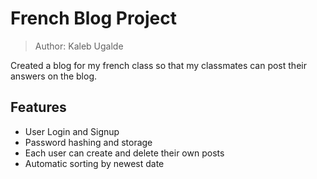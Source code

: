 # French Blog Project

> Author: Kaleb Ugalde

Created a blog for my french class so that my classmates can post their answers on the blog.

## Features

- User Login and Signup
- Password hashing and storage
- Each user can create and delete their own posts
- Automatic sorting by newest date
